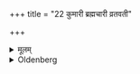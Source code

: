 +++
title = "22 कुमारी ब्रह्मचारी व्रतवती"

+++

<details><summary>मूलम्</summary>

कुमारी ब्रह्मचारी व्रतवती वा ब्राह्मणी पेषयेदप्रत्याहरन्ती २२
</details>

<details><summary>Oldenberg</summary>

22. A girl, or a (wife) addicted (to her husband), or a student, or a Brāhmaṇī should pound (that Nyagrodha-shoot) without moving backward (the stone with which she pounds it).
</details>
